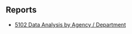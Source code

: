 ## Reports

- [5102 Data Analysis by Agency / Department](https://caleparacialequity.github.io/ca-state-workforce-data/06_reports/workforce_metrics_5102.html)
